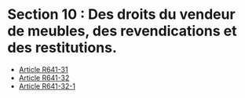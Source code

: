 # Section 10 : Des droits du vendeur de meubles, des revendications et des restitutions.

- [Article R641-31](article-r641-31.md)
- [Article R641-32](article-r641-32.md)
- [Article R641-32-1](article-r641-32-1.md)
